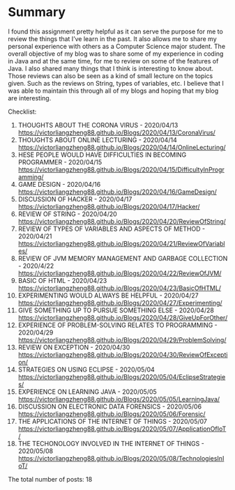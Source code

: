 # Summary

I found this assignment pretty helpful as it can serve the purpose for me to review the things that I’ve learn in the past. It also allows me to share my personal experience with others as a Computer Science major student. The overall objective of my blog was to share some of my experience in coding in Java and at the same time, for me to review on some of the features of Java. I also shared many things that I think is interesting to know about. Those reviews can also be seen as a kind of small lecture on the topics given. Such as the reviews on String, types of variables, etc. I believe that I was able to maintain this through all of my blogs and hoping that my blog are interesting.

Checklist:
1. THOUGHTS ABOUT THE CORONA VIRUS - 2020/04/13 https://victorliangzheng88.github.io/Blogs/2020/04/13/CoronaVirus/
2. THOUGHTS ABOUT ONLINE LECTURING - 2020/04/14 https://victorliangzheng88.github.io/Blogs/2020/04/14/OnlineLecturing/
3. HESE PEOPLE WOULD HAVE DIFFICULTIES IN BECOMING PROGRAMMER - 2020/04/15 https://victorliangzheng88.github.io/Blogs/2020/04/15/DifficultyInProgramming/
4. GAME DESIGN - 2020/04/16 https://victorliangzheng88.github.io/Blogs/2020/04/16/GameDesign/
5. DISCUSSION OF HACKER - 2020/04/17 https://victorliangzheng88.github.io/Blogs/2020/04/17/Hacker/
6. REVIEW OF STRING - 2020/04/20 https://victorliangzheng88.github.io/Blogs/2020/04/20/ReviewOfString/
7. REVIEW OF TYPES OF VARIABLES AND ASPECTS OF METHOD - 2020/04/21 https://victorliangzheng88.github.io/Blogs/2020/04/21/ReviewOfVariables/
8. REVIEW OF JVM MEMORY MANAGEMENT AND GARBAGE COLLECTION - 2020/4/22 https://victorliangzheng88.github.io/Blogs/2020/04/22/ReviewOfJVM/
9. BASIC OF HTML - 2020/04/23 https://victorliangzheng88.github.io/Blogs/2020/04/23/BasicOfHTML/
10. EXPERIMENTING WOULD ALWAYS BE HELPFUL - 2020/04/27 https://victorliangzheng88.github.io/Blogs/2020/04/27/Experimenting/
11. GIVE SOMETHING UP TO PURSUE SOMETHING ELSE - 2020/04/28 https://victorliangzheng88.github.io/Blogs/2020/04/28/GiveUpForOther/
12. EXPERIENCE OF PROBLEM-SOLVING RELATES TO PROGRAMMING - 2020/04/29 https://victorliangzheng88.github.io/Blogs/2020/04/29/ProblemSolving/
13. REVIEW ON EXCEPTION - 2020/04/30 https://victorliangzheng88.github.io/Blogs/2020/04/30/ReviewOfException/
14. STRATEGIES ON USING ECLIPSE - 2020/05/04 https://victorliangzheng88.github.io/Blogs/2020/05/04/EclipseStrategies/
15. EXPERIENCE ON LEARNING JAVA - 2020/05/05 https://victorliangzheng88.github.io/Blogs/2020/05/05/LearningJava/
16. DISCUSSION ON ELECTRONIC DATA FORENSICS - 2020/05/06 https://victorliangzheng88.github.io/Blogs/2020/05/06/Forensic/
17. THE APPLICATIONS OF THE INTERNET OF THINGS - 2020/05/07 https://victorliangzheng88.github.io/Blogs/2020/05/07/ApplicationOfIoT/
18. THE TECHONOLOGY INVOLVED IN THE INTERNET OF THINGS - 2020/05/08 https://victorliangzheng88.github.io/Blogs/2020/05/08/TechnologiesInIoT/

The total number of posts: 18
